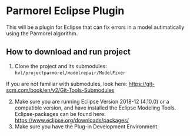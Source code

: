 # Parmorel Eclipse Plugin
This will be a plugin for Eclipse that can fix errors in a model autimatically using the Parmorel algorithm.

## How to download and run project
1. Clone the project and its submodules: `hvl/projectparmorel/modelrepair/ModelFixer`

If you are not familiar with submodules, look here: https://git-scm.com/book/en/v2/Git-Tools-Submodules

2. Make sure you are running Eclipse Version 2018-12 (4.10.0) or a compatible version, and have installed the Eclipse Modeling Tools. Eclipse-packages can be found here: https://www.eclipse.org/downloads/packages/
3. Make sure you have the Plug-in Development Environment.
